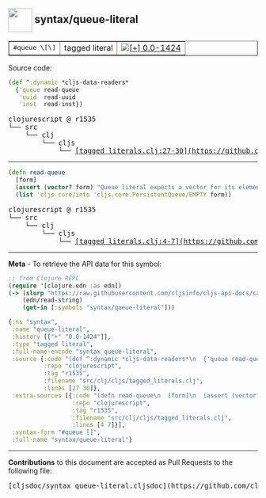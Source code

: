 ## <img width="48px" valign="middle" src="http://i.imgur.com/Hi20huC.png"> syntax/queue-literal

 <table border="1">
<tr>
<td><samp>#queue \[\]</samp></td>
<td>tagged literal</td>
<td><a href="https://github.com/cljsinfo/cljs-api-docs/tree/0.0-1424"><img valign="middle" alt="[+] 0.0-1424" src="https://img.shields.io/badge/+-0.0--1424-lightgrey.svg"></a> </td>
</tr>
</table>






Source code:

```clj
(def ^:dynamic *cljs-data-readers*
  {'queue read-queue
   'uuid  read-uuid
   'inst  read-inst})
```

 <pre>
clojurescript @ r1535
└── src
    └── clj
        └── cljs
            └── <ins>[tagged_literals.clj:27-30](https://github.com/clojure/clojurescript/blob/r1535/src/clj/cljs/tagged_literals.clj#L27-L30)</ins>
</pre>


---

```clj
(defn read-queue
  [form]
  (assert (vector? form) "Queue literal expects a vector for its elements.")
  (list 'cljs.core/into 'cljs.core.PersistentQueue/EMPTY form))
```

 <pre>
clojurescript @ r1535
└── src
    └── clj
        └── cljs
            └── <ins>[tagged_literals.clj:4-7](https://github.com/clojure/clojurescript/blob/r1535/src/clj/cljs/tagged_literals.clj#L4-L7)</ins>
</pre>

---

__Meta__ - To retrieve the API data for this symbol:

```clj
;; from Clojure REPL
(require '[clojure.edn :as edn])
(-> (slurp "https://raw.githubusercontent.com/cljsinfo/cljs-api-docs/catalog/cljs-api.edn")
    (edn/read-string)
    (get-in [:symbols "syntax/queue-literal"]))
```

```clj
{:ns "syntax",
 :name "queue-literal",
 :history [["+" "0.0-1424"]],
 :type "tagged literal",
 :full-name-encode "syntax_queue-literal",
 :source {:code "(def ^:dynamic *cljs-data-readers*\n  {'queue read-queue\n   'uuid  read-uuid\n   'inst  read-inst})",
          :repo "clojurescript",
          :tag "r1535",
          :filename "src/clj/cljs/tagged_literals.clj",
          :lines [27 30]},
 :extra-sources [{:code "(defn read-queue\n  [form]\n  (assert (vector? form) \"Queue literal expects a vector for its elements.\")\n  (list 'cljs.core/into 'cljs.core.PersistentQueue/EMPTY form))",
                  :repo "clojurescript",
                  :tag "r1535",
                  :filename "src/clj/cljs/tagged_literals.clj",
                  :lines [4 7]}],
 :syntax-form "#queue []",
 :full-name "syntax/queue-literal"}

```

---

__Contributions__ to this document are accepted as Pull Requests to the following file:

 <pre>
[cljsdoc/syntax_queue-literal.cljsdoc](https://github.com/cljsinfo/cljs-api-docs/blob/master/cljsdoc/syntax_queue-literal.cljsdoc)
</pre>

